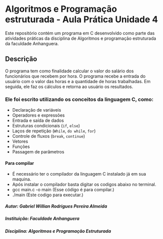 # Algoritmos e Programação estruturada - Aula Prática Unidade 4 

Este repositório contém um programa em C desenvolvido como parte das atividades práticas da disciplina de Algoritmos e programação estruturada da faculdade Anhanguera.

## Descrição
O programa tem como finalidade calcular o valor do salário dos funcionários que recebem por hora. O programa recebe a entrada do usuário com o valor das horas e a quantidade de horas trabalhadas. Em seguida, ele faz os cálculos e retorna ao usuário os resultados.

### Ele foi escrito utilizando os conceitos da linguagem C, como:
- Declaração de variáveis
- Operadores e expressões
- Entrada e saída de dados
- Estruturas condicionais (`if`, `else`)
- Laços de repetição (`While`, `do while`, `for`)
- Controle de fluxos (`break`, `continue`)
- Vetores
- Funções
- Passagem de parâmetros

#### Para compilar
- É necessário ter o compilador da linguagem C instalado já em sua maquina.
- Após instalar o compilador basta digitar os codigos abaixo no terminal.
- gcc main.c -o main (Esse código é para compilar.)
- ./main (Este codigo para executar.)


##### Autor: Gabriel Willian Rodrigues Pereira Almeida
##### Instituição: Faculdade Anhanguera
##### Disciplina: Algoritmos e Programação Estruturada